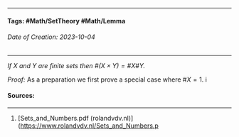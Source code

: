__________________________________________________________________________
#### **Tags:** #Math/SetTheory #Math/Lemma 
###### *Date of Creation: 2023-10-04*
__________________________________________________________________________

*If $X$ and $Y$ are finite sets then $\#(X \times Y) = \# X \# Y$.*

*Proof:* As a preparation we first prove a special case where $\# X = 1$. i
#### Sources:
__________________________________________________________________________
1. [Sets_and_Numbers.pdf (rolandvdv.nl)](https://www.rolandvdv.nl/Sets_and_Numbers.p